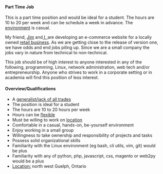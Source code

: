 #### Part Time Job
This is a part time position and would be ideal for a student. The hours
are 10 to 20 per week and can be schedule a week in advance. The
[environment](/about/environment.html) is casual.

My friend, [Jim](/about/jimk.html) and[ I, ](/about/steve.html)are
developing an e-commerce website for a locally owned [retail
business](http://ellwoodepps.com).  As we are getting close to the
release of version one, we have odds and end jobs piling up.  Since we
are a small company the jobs vary in nature from technical to
non-technical.

This job should be of high interest to anyone interested in any of the
following, programming, Linux, network administration, web tech and/or
entrepreneurship.  Anyone who strives to work in a corporate setting or
in academia will find this position of less interest.

#### Overview/Qualifications
* A [generalist/jack of all trades](/questions.html#duties)
* The position is ideal for a student
* The hours are 10 to 20 hours per week
* Hours can be [flexible](/questions.html#flexible)
* Must be willing to work on [location](/questions.html#local)
* Comfortable in a casual, hands-on, be-yourself environment
* Enjoy working in a small group
* Willingness to take ownership and responsibility of projects and tasks
* Possess solid organizational skills
* Familiarity with the Linux environment (eg bash, cli utils, vim, git)
  would be plus
* Familiarity with any of python, php, javascript, css, magento or
  web2py would be a plus
* [Location:](/questions.html#address) north west Guelph, Ontario
